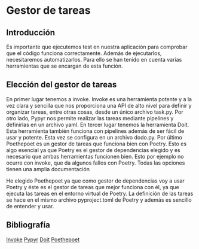 # Gestor de tareas
## Introducción
Es importante que ejecutemos test en nuestra aplicación para comprobar que el código funciona correctamente. Además de ejecutarlos, necesitaremos automatizarlos. Para ello se han tenido en cuenta varias herramientas que se encargan de esta función.

## Elección del gestor de tareas
En primer lugar tenemos a invoke. Invoke es una herramienta potente y a la vez clara y sencilla que nos proporciona una API de alto nivel para definir y organizar tareas, entre otras cosas, desde un único archivo task.py. Por otro lado, Pypyr nos permite realizar las tareas mediante pipelines y definirlas en un archivo yaml. En tercer lugar tenemos la herramienta Doit. Esta herramienta también funciona con pipelines además de ser fácil de usar y potente. Esta vez se configura en un archivo dodo.py. Por último Poethepoet es un gestor de tareas que funciona bien con Poetry. Esto es algo esencial ya que Poetry es el gestor de dependencias elegido y es necesario que ambas herramientas funcionen bien. Esto por ejemplo no ocurre con invoke, que da algunos fallos con Poetry. 
Todas las opciones tienen una amplia documentación

He elegido Poethepoet ya que como gestor de dependencias voy a usar Poetry y éste es el gestor de tareas que mejor funciona con él, ya que ejecuta las tareas en el entorno virtual de Poetry. La definición de las tareas se hace en el mismo archivo pyproject.toml de Poetry y además es sencillo de entender y usar.

## Bibliografía
[Invoke](https://www.pyinvoke.org/)
[Pypyr](https://pypyr.io/)
[Doit](https://pydoit.org/)
[Poethepoet](https://github.com/nat-n/poethepoet)